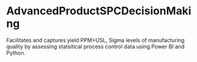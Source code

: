 # AdvancedProductSPCDecisionMaking
Facilitates and captures yield PPM>USL, Sigma levels of manufacturing quality by assessing statsitical process control data using Power BI and Python. 
